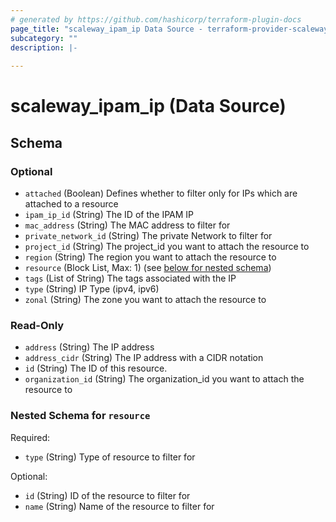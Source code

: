 ```yaml
---
# generated by https://github.com/hashicorp/terraform-plugin-docs
page_title: "scaleway_ipam_ip Data Source - terraform-provider-scaleway"
subcategory: ""
description: |-
  
---
```


# scaleway_ipam_ip (Data Source)





<!-- schema generated by tfplugindocs -->
## Schema

### Optional

- `attached` (Boolean) Defines whether to filter only for IPs which are attached to a resource
- `ipam_ip_id` (String) The ID of the IPAM IP
- `mac_address` (String) The MAC address to filter for
- `private_network_id` (String) The private Network to filter for
- `project_id` (String) The project_id you want to attach the resource to
- `region` (String) The region you want to attach the resource to
- `resource` (Block List, Max: 1) (see [below for nested schema](#nestedblock--resource))
- `tags` (List of String) The tags associated with the IP
- `type` (String) IP Type (ipv4, ipv6)
- `zonal` (String) The zone you want to attach the resource to

### Read-Only

- `address` (String) The IP address
- `address_cidr` (String) The IP address with a CIDR notation
- `id` (String) The ID of this resource.
- `organization_id` (String) The organization_id you want to attach the resource to

<a id="nestedblock--resource"></a>
### Nested Schema for `resource`

Required:

- `type` (String) Type of resource to filter for

Optional:

- `id` (String) ID of the resource to filter for
- `name` (String) Name of the resource to filter for
